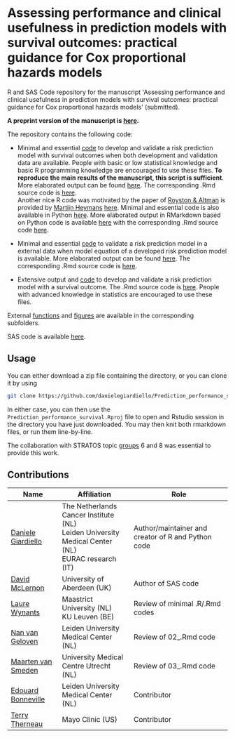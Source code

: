 # Assessing performance and clinical usefulness in prediction models with survival outcomes: practical guidance for Cox proportional hazards models

R and SAS Code repository for the manuscript 'Assessing performance and clinical usefulness in prediction models with survival outcomes: practical guidance for Cox proportional hazards models' (submitted).

**A preprint version of the manuscript is [here](https://www.medrxiv.org/content/10.1101/2022.03.17.22272411v1).**


The repository contains the following code:  

+ Minimal and essential [code](https://github.com/danielegiardiello/Prediction_performance_survival/blob/main/01_predsurv_minimal.R) to develop and validate a risk prediction model with survival outcomes when both development and validation data are available. People with basic or low statistical knowledge and basic R programming knowledge are encouraged to use these files. **To reproduce the main results of the manuscript, this script is sufficient**.  
More elaborated output can be found [here](https://github.com/danielegiardiello/Prediction_performance_survival/blob/main/01_predsurv_minimal_RMD.md). The corresponding .Rmd source code is [here](https://github.com/danielegiardiello/Prediction_performance_survival/blob/main/01_predsurv_minimal_RMD.Rmd).  
Another nice R code was motivated by the paper of [Royston & Altman](https://bmcmedresmethodol.biomedcentral.com/articles/10.1186/1471-2288-13-33) is provided by [Martijn Heymans](https://github.com/mwheymans) [here](https://missingdatasolutions.rbind.io/2021/02/cox-external-validation/).
Minimal and essential code is also available in Python [here](https://github.com/danielegiardiello/Prediction_performance_survival/blob/main/01_predsurv_minimal.py). More elaborated output in RMarkdown based on Python code is available [here](https://github.com/danielegiardiello/Prediction_performance_survival/blob/main/01_predsurv_minimal_RMD_py.md) with the corresponding .Rmd source code [here](https://github.com/danielegiardiello/Prediction_performance_survival/blob/main/01_predsurv_minimal_RMD_py.Rmd).

+ Minimal and essential [code](https://github.com/danielegiardiello/Prediction_performance_survival/blob/main/02_predsurv_minimal.R) to validate a risk prediction model in a external data when model equation of a developed risk prediction model is available. More elaborated output can be found [here](https://github.com/danielegiardiello/Prediction_performance_survival/blob/main/02_predsurv.md). The corresponding .Rmd source code is [here](https://github.com/danielegiardiello/Prediction_performance_survival/blob/main/02_predsurv.Rmd).

+ Extensive output and [code](https://github.com/danielegiardiello/Prediction_performance_survival/blob/main/03_predsurv_extended.md) to develop and validate a risk prediction model with a survival outcome. The .Rmd source code is [here](https://github.com/danielegiardiello/Prediction_performance_survival/blob/main/03_predsurv_extended.Rmd). People with advanced knowledge in statistics are encouraged to use these files.

External [functions](https://github.com/danielegiardiello/Prediction_performance_survival/tree/main/Functions) and [figures](https://github.com/danielegiardiello/Prediction_performance_survival/tree/main/imgs) are available in the corresponding subfolders.  

SAS code is available [here](https://github.com/danielegiardiello/Prediction_performance_survival/tree/main/SAS_code).

## Usage

You can either download a zip file containing the directory, or you can clone it by using

```bash
git clone https://github.com/danielegiardiello/Prediction_performance_survival.git
```

In either case, you can then use the `Prediction_performance_survival.Rproj` file to open
and Rstudio session in the directory you have just downloaded. You may then knit
both rmarkdown files, or run them line-by-line.

The collaboration with STRATOS topic [groups](https://www.stratos-initiative.org/groups) 6 and 8 was essential to provide this work.

## Contributions

| Name                                                         | Affiliation                           | Role                  |
| ------------------------------------------------------------ | ------------------------------------- | ----------------------|
| [Daniele Giardiello](https://github.com/danielegiardiello/)  | The Netherlands Cancer Institute (NL) <br /> Leiden University Medical Center (NL) <br /> EURAC research (IT) | Author/maintainer and creator of R and Python code     |
| [David McLernon](https://twitter.com/davemclernon?lang=en) | University of Aberdeen (UK) | Author of SAS code              |
| [Laure Wynants](https://www.maastrichtuniversity.nl/laure.wynants) | Maastrict University (NL)  <br /> KU Leuven (BE) | Review of minimal .R/.Rmd codes |
| [Nan van Geloven](https://www.lumc.nl/org/bds/medewerkers/1216536) | Leiden University Medical Center (NL) | Review of 02_.Rmd code |
| [Maarten van Smeden](https://www.umcutrecht.nl/en/research/researchers/van-smeden-maarten-m) | University Medical Centre Utrecht (NL) |Review of 03_.Rmd code     |
| [Edouard Bonneville](https://www.lumc.nl/org/bds/medewerkers/1968807) | Leiden University Medical Center (NL) | Contributor  |
| [Terry Therneau](https://www.mayo.edu/research/faculty/therneau-terry-m-ph-d/bio-00025991) | Mayo Clinic (US)| Contributor  |


